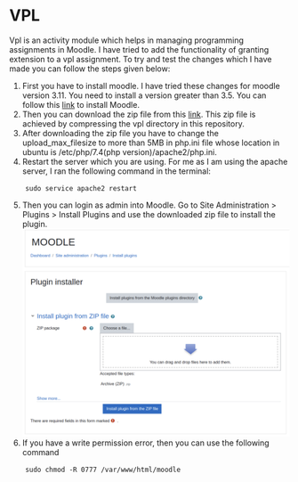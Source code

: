 # VPL
Vpl is an activity module which helps in managing programming assignments in Moodle. I have tried to add the functionality of granting extension to  a vpl assignment. To try and test the changes which I have made you can follow the steps given below:
1. First you have to install moodle. I have tried these changes for moodle version 3.11. You need to install a version greater than 3.5. You can follow this [link](https://docs.moodle.org/400/en/Step-by-step_Installation_Guide_for_Ubuntu) to install Moodle.
2. Then you can download the zip file from this [link](https://drive.google.com/file/d/1znAP1K1fgBIFrH_1tlg2G2WATSHAoGAh/view?usp=sharing). This zip file is achieved by compressing the vpl directory in this repository.
3. After downloading the zip file you have to change the upload_max_filesize to more than 5MB in php.ini file whose location in ubuntu is /etc/php/7.4(php version)/apache2/php.ini. 
4. Restart the server which you are using. For me as I am using the apache server, I ran the following command in the terminal:
```
    sudo service apache2 restart
```  
5. Then you can login as admin into Moodle. Go to Site Administration > Plugins > Install Plugins and use the downloaded zip file to install the plugin.
![Site Administration > Plugins > Install Plugins](/images/plugininstaller.png)
6. If you have a write permission error, then you can use the following command 
```
    sudo chmod -R 0777 /var/www/html/moodle

 ```